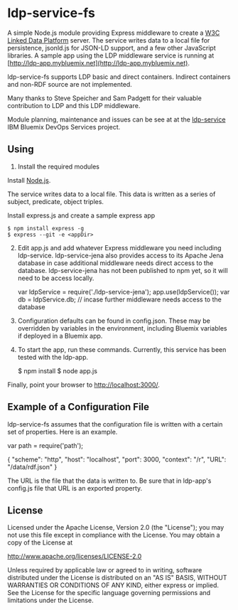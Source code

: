 # ldp-service-fs

A simple Node.js module providing Express middleware to create a [W3C Linked Data Platform](http://www.w3.org/2012/ldp) server. The service writes data to a local file for persistence, jsonld.js for JSON-LD support, and a few other JavaScript libraries.  A sample app using the LDP middleware service is running at [http://ldp-app.mybluemix.net](http://ldp-app.mybluemix.net).

ldp-service-fs supports LDP basic and direct containers. Indirect
containers and non-RDF source are not implemented.

Many thanks to Steve Speicher and Sam Padgett for their valuable contribution to LDP and this LDP middleware.

Module planning, maintenance and issues can be see at at the [ldp-service](https://hub.jazz.net/project/jamsden/ldp-service/overview) IBM Bluemix DevOps Services project.


## Using

1) Install the required modules

Install [Node.js](http://nodejs.org). 

The service writes data to a local file. This data is written as a series of subject, predicate, object triples.

Install express.js and create a sample express app

	$ npm install express -g
	$ express --git -e <appDir>

2) Edit app.js and add whatever Express middleware you need including ldp-service. ldp-service-jena also provides access to its Apache Jena database in case additional middleware needs direct access to the database. ldp-service-jena has not been published to npm yet, so it will need to be access locally.

	var ldpService = require('./ldp-service-jena');
	app.use(ldpService());
	var db = ldpService.db; // incase further middleware needs access to the database

3) Configuration defaults can be found in config.json. These may be overridden by variables in the environment, including Bluemix variables if deployed in a Bluemix app.

4) To start the app, run these commands. Currently, this service has been tested with the ldp-app.

    $ npm install
    $ node app.js

Finally, point your browser to
[http://localhost:3000/](http://localhost:3000/).


## Example of a Configuration File

ldp-service-fs assumes that the configuration file is written with a certain set of properties. Here is an example.

var path = require('path');

{
	"scheme": "http",
	"host": "localhost",
	"port": 3000,
	"context": "/r",
	"URL": "/data/rdf.json"
}

The URL is the file that the data is written to. Be sure that in ldp-app's config.js file that URL is an exported property.

## License

Licensed under the Apache License, Version 2.0 (the "License");
you may not use this file except in compliance with the License.
You may obtain a copy of the License at

   http://www.apache.org/licenses/LICENSE-2.0

Unless required by applicable law or agreed to in writing, software
distributed under the License is distributed on an "AS IS" BASIS,
WITHOUT WARRANTIES OR CONDITIONS OF ANY KIND, either express or implied.
See the License for the specific language governing permissions and
limitations under the License.
